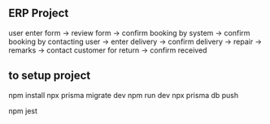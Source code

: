 ## ERP Project


user enter form -> review form -> confirm booking by system -> confirm booking by contacting user -> 
    enter delivery -> confirm delivery -> repair -> remarks -> contact customer for return -> confirm received



## to setup project

npm install
npx prisma migrate dev
npm run dev
npx prisma db push


npm jest